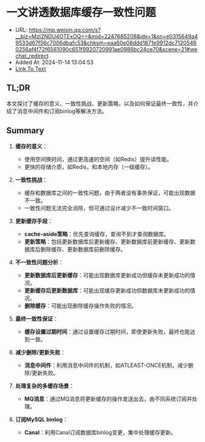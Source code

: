 # 一文讲透数据库缓存一致性问题
- URL: https://mp.weixin.qq.com/s?__biz=MzI2NDU4OTExOQ==&mid=2247685208&idx=1&sn=e0315649a49533d67f56c7006dbafc53&chksm=eaa60e08ddd1871e9912dc71205460256af4f72f6561090c651f9920720991ae0986bc24ce70&scene=21#wechat_redirect
- Added At: 2024-11-14 13:04:53
- [Link To Text](2024-11-14-一文讲透数据库缓存一致性问题_raw.md)

## TL;DR
本文探讨了缓存的意义、一致性挑战、更新策略，以及如何保证最终一致性，并介绍了消息中间件和订阅binlog等解决方法。

## Summary
1. **缓存的意义**：
   - 使用空间换时间，通过更高速的空间（如Redis）提升读性能。
   - 更快的存储介质，如Redis，和本地内存（一级缓存）。

2. **一致性挑战**：
   - 缓存和数据库之间的一致性问题，由于两者没有事务保证，可能出现数据不一致。
   - 一致性问题无法完全消除，但可通过设计减少不一致时间窗口。

3. **更新缓存手段**：
   - **cache-aside策略**：优先查询缓存，查询不到才查询数据库。
   - **更新策略**：包括更新数据库后更新缓存、更新数据库前更新缓存、更新数据库后删除缓存、更新数据库前删除缓存。

4. **不一致性问题分析**：
   - **更新数据库后更新缓存**：可能出现数据库更新成功但缓存未更新成功的情况。
   - **更新缓存后更新数据库**：可能出现缓存更新成功但数据库未更新成功的情况。
   - **删除缓存**：可能出现删除缓存操作失败的情况。

5. **最终一致性保证**：
   - **缓存设置过期时间**：通过设置缓存过期时间，即使更新失败，最终也能达到一致。

6. **减少删除/更新失败**：
   - **消息中间件**：利用消息中间件的机制，如ATLEAST-ONCE机制，减少删除/更新失败。

7. **处理复杂的多缓存场景**：
   - **MQ消息**：通过MQ消息将更新缓存的操作发送出去，由不同系统订阅并处理。

8. **订阅MySQL binlog**：
   - **Canal**：利用Canal订阅数据库binlog变更，集中处理缓存更新。
